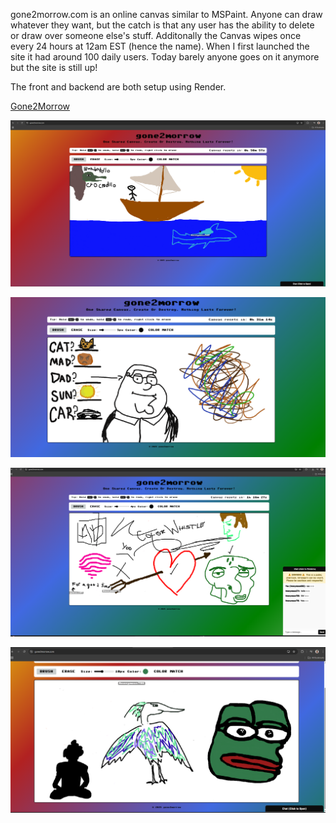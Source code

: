 gone2morrow.com is an online canvas similar to MSPaint. Anyone can draw whatever they want, but the catch is that any user has the ability to delete or draw over someone else's stuff. Additonally the Canvas wipes once every 24 hours at 12am EST (hence the name). 
When I first launched the site it had around 100 daily users. Today barely anyone goes on it anymore but the site is still up!

The front and backend are both setup using Render.

[Gone2Morrow](https://gone2morrow.com)

![image](https://github.com/dogvillagee/gone2morrow.com/blob/e8e92f7c4a61ab19aa81f2f6c572c2c2aaaf904f/client/public/Screenshot%202025-05-02%20230908.png)

![image](https://github.com/dogvillagee/gone2morrow.com/blob/e8e92f7c4a61ab19aa81f2f6c572c2c2aaaf904f/client/public/Screenshot%202025-06-04%20232853.png)

![image](https://github.com/dogvillagee/gone2morrow.com/blob/e8e92f7c4a61ab19aa81f2f6c572c2c2aaaf904f/client/public/Screenshot%202025-05-03%20224337.png)

![image](https://github.com/dogvillagee/gone2morrow.com/blob/f2bf40d856e16fa4e96d5a843a062fd9921a32a4/client/public/Screenshot%202025-05-04%20195104.png)

